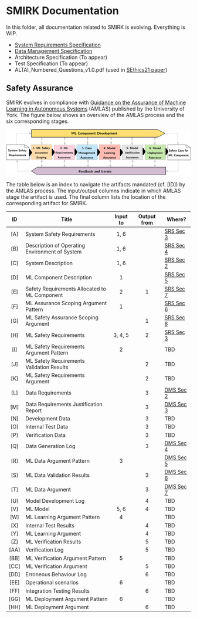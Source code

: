 # SMIRK Documentation

In this folder, all documentation related to SMIRK is evolving. Everything is WIP.

- [System Requirements Specification](</docs/System Requirements Specification.md>)
- [Data Management Specification](</docs/Data Management Specification.md>)
- Architecture Specification (To appear)
- Test Specification (To appear)
- ALTAI_Numbered_Questions_v1.0.pdf (used in [SEthics21 paper](https://arxiv.org/abs/2103.09051))

## Safety Assurance

SMIRK evolves in compliance with [Guidance on the Assurance of Machine Learning in Autonomous Systems](https://www.york.ac.uk/assuring-autonomy/news/publications/amlas/) (AMLAS) published by the University of York. The figure below shows an overview of the AMLAS process and the six corresponding stages. 

![AMLAS process](/docs/figures/amlas_process.png) <a name="amlas"></a>

The table below is an index to navigate the artifacts mandated (cf. [ID]) by the AMLAS process. The input/output columns indicate in which AMLAS stage the artifact is used. The final column lists the location of the corresponding artifact for SMIRK.

|      ID   |     Title                                        |     Input to    |     Output from    |     Where?       |
|:---------:|--------------------------------------------------|:---------------:|:------------------:|------------------|
|     [A]   |     System Safety Requirements                     |         1, 6    |                    |     [SRS Sec 3](</docs/System Requirements Specification.md#system_safety_reqts>)    |
|     [B]   |     Description of Operating Environment of System |         1, 6    |                    |     [SRS Sec 4](</docs/System Requirements Specification.md#odd>)    |
|     [C]   |     System Description                             |         1, 6    |                    |     [SRS Sec 2](</docs/System Requirements Specification.md#system_reqts>)    |
|     [D]   |     ML Component Description                       |          1      |                    |     [SRS Sec 5](</docs/System Requirements Specification.md#ml_component_desc>)    |
|     [E]   |     Safety Requirements Allocated to ML Component  |          2      |            1       |     [SRS Sec 7](</docs/System Requirements Specification.md#ml_component_safety_reqts>)    |
|     [F]   |     ML Assurance Scoping Argument Pattern          |          1      |                    |     [SRS Sec 6](</docs/System Requirements Specification.md#ml_assurance_scoping_pattern>)    |
|     [G]   |     ML Safety Assurance Scoping Argument           |                 |            1       |     [SRS Sec 8](</docs/System Requirements Specification.md#ml_assurance_scoping_argument>)    |
|     [H]   |     ML Safety Requirements                         |       3, 4, 5   |            2       | [SRS Sec 3](</docs/System Requirements Specification.md#ml_safety_reqts>) |
|     [I]   |     ML Safety Requirements Argument Pattern        |          2      |                    | TBD |
|     [J]   |     ML Safety Requirements Validation Results      |                 |            2       | TBD |
|     [K]   |     ML Safety Requirements Argument                |                 |            2       | TBD |
|     [L]   |     Data Requirements                              |                 |            3       | [DMS Sec 2](</docs/Data Management Specification.md#data_rqts>) |
|     [M]   | Data Requirements Justification Report             |                 |          3         | [DMS Sec 3](</docs/Data Management Specification.md#data_rqts_just>) |
|     [N]   | Development Data                                   |                 |          3         | TBD |
|     [O]   | Internal Test Data                                 |                 |          3         | TBD |
|     [P]   | Verification Data                                  |                 |          3         | TBD |
|     [Q]   |     Data Generation Log                            |                 |            3       | [DMS Sec 4](</docs/Data Management Specification.md#data_gen>) |
|     [R]   | ML Data Argument Pattern                           |        3        |                    | [DMS Sec 5](</docs/Data Management Specification.md#data_argument_pattern>) |
|     [S]   | ML Data Validation Results                         |                 |          3         | [DMS Sec 6](</docs/Data Management Specification.md#data_validation_results>) |
|     [T]   | ML Data Argument                                   |                 |          3         | [DMS Sec 7](</docs/Data Management Specification.md#data_argument>) |
|     [U]   |     Model Development Log                          |                 |          4         | TBD |
|     [V]   | ML Model                                           |       5, 6      |          4         | TBD |
|     [W]   |     ML Learning Argument Pattern                   |          4      |                    | TBD |
|     [X]   |     Internal Test Results                          |                 |            4       | TBD |
|     [Y]   |     ML Learning Argument                           |                 |            4       | TBD |
|     [Z]   |     ML Verification Results                        |                 |            5       | TBD |
|     [AA]  |     Verification Log                               |                 |            5       | TBD |
|     [BB]  |     ML Verification Argument Pattern               |          5      |                    | TBD |
|     [CC]  |     ML Verification Argument                       |                 |            5       | TBD |
|     [DD]  |     Erroneous Behaviour Log                        |                 |            6       | TBD |
|     [EE]  |     Operational scenarios                          |         6       |                    | TBD |
|     [FF]  | Integration Testing Results                        |                 |          6         | TBD |
|     [GG]  | ML Deployment Argument Pattern                     |        6        |                    | TBD |
|     [HH]  |     ML Deployment Argument                         |                 |            6       | TBD |
